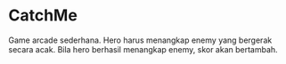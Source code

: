 # CatchMe

Game arcade sederhana.
Hero harus menangkap enemy yang bergerak secara acak.
Bila hero berhasil menangkap enemy, skor akan bertambah.
